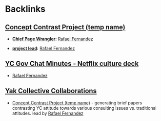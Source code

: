 
# Backlinks
## [Concept Contrast Project (temp name)](<Concept Contrast Project (temp name).md>)
- **[Chief Page Wrangler](<Chief Page Wrangler.md>):** [Rafael Fernandez](<Rafael Fernandez.md>)

- **[project lead](<project lead.md>):** [Rafael Fernandez](<Rafael Fernandez.md>)

## [YC Gov Chat Minutes - Netflix culture deck](<YC Gov Chat Minutes - Netflix culture deck.md>)
- [Rafael Fernandez](<Rafael Fernandez.md>)

## [Yak Collective Collaborations](<Yak Collective Collaborations.md>)
- [Concept Contrast Project (temp name)](<Concept Contrast Project (temp name).md>) - generating brief papers contrasting YC attitude towards various consulting issues vs. traditional attitudes. lead by [Rafael Fernandez](<Rafael Fernandez.md>)

